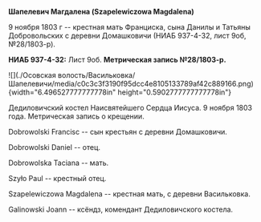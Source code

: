 **Шапелевич Магдалена (Szapelewiczowa Magdalena)**

9 ноября 1803 г -- крестная мать Франциска, сына Данилы и Татьяны
Добровольских с деревни Домашковичи (НИАБ 937-4-32, лист 9об,
№28/1803-р).

**НИАБ 937-4-32:** Лист 9об. **Метрическая запись №28/1803-р.**

![](./Осовская волость/Васильковка/Шапелевичи/media/c0c3c3f3190f95dcc4e8105133789af42c889166.png){width="6.496527777777778in"
height="0.5902777777777778in"}

Дедиловичский костел Наисвятейшего Сердца Иисуса. 9 ноября 1803 года.
Метрическая запись о крещении.

Dobrowolski Francisc -- сын крестьян с деревни Домашковичи.

Dobrowolski Daniel -- отец.

Dobrowolska Taciana -- мать.

Szyło Paul -- крестный отец.

Szapelewiczowa Magdalena -- крестная мать, с деревни Васильковка.

Galinowski Joann -- ксёндз, комендант Дедиловичского костела.
